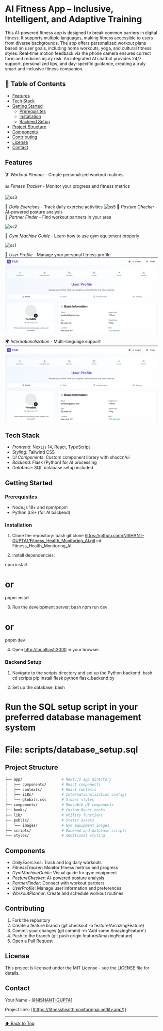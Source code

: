 #  AI Fitness App – Inclusive, Intelligent, and Adaptive Training
This AI-powered fitness app is designed to break common barriers in digital fitness. It supports multiple languages, making fitness accessible to users from diverse backgrounds. The app offers personalized workout plans based on user goals, including home workouts, yoga, and cultural fitness styles. Real-time motion feedback via the phone camera ensures correct form and reduces injury risk. An integrated AI chatbot provides 24/7 support, personalized tips, and day-specific guidance, creating a truly smart and inclusive fitness companion.



## 📑 Table of Contents

- [Features](#features)
- [Tech Stack](#tech-stack)
- [Getting Started](#getting-started)
  - [Prerequisites](#prerequisites)
  - [Installation](#installation)
  - [Backend Setup](#backend-setup)
- [Project Structure](#project-structure)
- [Components](#components)
- [Contributing](#contributing)
- [License](#license)
- [Contact](#contact)

## Features

🏋 *Workout Planner* - Create personalized workout routines  



📊 *Fitness Tracker* - Monitor your progress and fitness metrics  

![ss3](https://github.com/user-attachments/assets/e166a4fd-1d47-4da4-b742-0bd77d56b24b)

🏃 *Daily Exercises* - Track daily exercise activities 
![ss5](https://github.com/user-attachments/assets/3ce409fb-0782-452e-b868-4bc5a216d948)
🧘 *Posture Checker* - AI-powered posture analysis  
🤝 *Partner Finder* - Find workout partners in your area  

![ss2](https://github.com/user-attachments/assets/c9e584f7-0699-47ff-88df-8cfda9a4e77f)

💪 *Gym Machine Guide* - Learn how to use gym equipment properly  


![ss1](https://github.com/user-attachments/assets/04bd67eb-d922-4181-a8d3-0f2aa4fd6bbb)

👤 *User Profile* - Manage your personal fitness profile  
![ss8](https://github.com/NISHANT-GUPTA1/Fitness_Health_Monitoring_AI/blob/289d9f6fcee79ae83ff904cc67a3f4a7c2a630c8/public/images/Screenshot%202025-07-06%20174307.png)

🌍 *Internationalization* - Multi-language support  
![ss8](https://github.com/NISHANT-GUPTA1/Fitness_Health_Monitoring_AI/blob/3c4e748ed0c7d61dd5b09ea0b823de45759ca728/public/images/image.png)

## Tech Stack

- *Frontend*: Next.js 14, React, TypeScript
- *Styling*: Tailwind CSS
- *UI Components*: Custom component library with shadcn/ui
- *Backend*: Flask (Python) for AI processing
- *Database*: SQL database setup included

## Getting Started

### Prerequisites

- Node.js 18+ and npm/pnpm
- Python 3.8+ (for AI backend)

### Installation

1. Clone the repository:
bash
git clone https://github.com/NISHANT-GUPTA1/Fitness_Health_Monitoring_AI.git
cd Fitness_Health_Monitoring_AI


2. Install dependencies:

npm install
# or
pnpm install


3. Run the development server:
bash
npm run dev
# or
pnpm dev


4. Open [http://localhost:3000](http://localhost:3000) in your browser.

### Backend Setup

1. Navigate to the scripts directory and set up the Python backend:
bash
cd scripts
pip install flask
python flask_backend.py


2. Set up the database:
bash
# Run the SQL setup script in your preferred database management system
# File: scripts/database_setup.sql

## Project Structure

```bash
├── app/                  # Next.js app directory
│   ├── components/       # React components
│   ├── contexts/         # React contexts
│   ├── i18n/             # Internationalization configs
│   └── globals.css       # Global styles
├── components/           # Reusable UI components
├── hooks/                # Custom React hooks
├── lib/                  # Utility functions
├── public/               # Static assets
│   └── images/           # Gym equipment images
├── scripts/              # Backend and database scripts
└── styles/               # Additional styling
```


## Components

- *DailyExercises*: Track and log daily workouts
- *FitnessTracker*: Monitor fitness metrics and progress
- *GymMachineGuide*: Visual guide for gym equipment
- *PostureChecker*: AI-powered posture analysis
- *PartnerFinder*: Connect with workout partners
- *UserProfile*: Manage user information and preferences
- *WorkoutPlanner*: Create and schedule workout routines

## Contributing

1. Fork the repository
2. Create a feature branch (git checkout -b feature/AmazingFeature)
3. Commit your changes (git commit -m 'Add some AmazingFeature')
4. Push to the branch (git push origin feature/AmazingFeature)
5. Open a Pull Request

## License

This project is licensed under the MIT License - see the LICENSE file for details.

## Contact

Your Name - [@NISHANT-GUPTA1](https://github.com/NISHANT-GUPTA1)

Project Link: [(https://fitnesshealthmonitoringai.netlify.app/)]

---

[⬆ Back to Top](#fitness-health-monitoring-ai)
